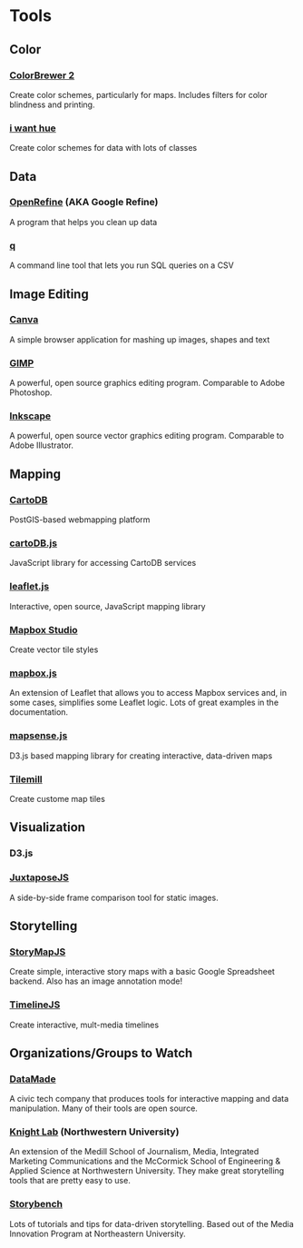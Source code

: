 # Tools

## Color

### [ColorBrewer 2](http://colorbrewer2.org/)

Create color schemes, particularly for maps. Includes filters for color blindness and printing.

### [i want hue](http://tools.medialab.sciences-po.fr/iwanthue/)

Create color schemes for data with lots of classes

## Data

### [OpenRefine](http://openrefine.org/) (AKA Google Refine)

A program that helps you clean up data

### [q](http://harelba.github.io/q/)

A command line tool that lets you run SQL queries on a CSV

## Image Editing

### [Canva](https://www.canva.com/)

A simple browser application for mashing up images, shapes and text

### [GIMP](http://www.gimp.org/)

A powerful, open source graphics editing program. Comparable to Adobe Photoshop.

### [Inkscape](https://inkscape.org)

A powerful, open source vector graphics editing program. Comparable to Adobe Illustrator.

## Mapping

### [CartoDB](https://cartodb.com/)

PostGIS-based webmapping platform

### [cartoDB.js](http://docs.cartodb.com/cartodb-platform/cartodb-js.html)

JavaScript library for accessing CartoDB services

### [leaflet.js](http://leafletjs.com/)

Interactive, open source, JavaScript mapping library

### [Mapbox Studio](https://www.mapbox.com/mapbox-studio)

Create vector tile styles

### [mapbox.js](https://www.mapbox.com/mapbox.js/api/v2.2.1/)

An extension of Leaflet that allows you to access Mapbox services and, in some cases, simplifies some Leaflet logic. Lots of great examples in the documentation.

### [mapsense.js](http://www.mapsense.co/developer/)

D3.js based mapping library for creating interactive, data-driven maps

### [Tilemill](https://www.mapbox.com/tilemill/)

Create custome map tiles

## Visualization

### D3.js

### [JuxtaposeJS](https://juxtapose.knightlab.com/)

A side-by-side frame comparison tool for static images.

## Storytelling

### [StoryMapJS](https://storymap.knightlab.com/)

Create simple, interactive story maps with a basic Google Spreadsheet backend. Also has an image annotation mode!

### [TimelineJS](http://timeline.knightlab.com/)

Create interactive, mult-media timelines

## Organizations/Groups to Watch

### [DataMade](http://datamade.us/)

A civic tech company that produces tools for interactive mapping and data manipulation. Many of their tools are open source.

### [Knight Lab](http://knightlab.northwestern.edu/) (Northwestern University)

An extension of the Medill School of Journalism, Media, Integrated Marketing Communications and the McCormick School of Engineering & Applied Science at Northwestern University. They make great storytelling tools that are pretty easy to use.

### [Storybench](http://www.storybench.org/)

Lots of tutorials and tips for data-driven storytelling. Based out of the Media Innovation Program at Northeastern University.
